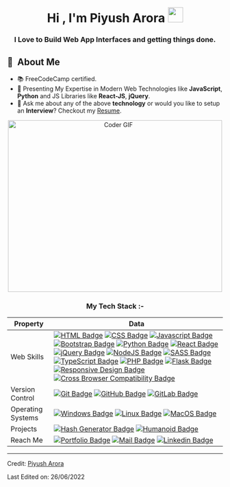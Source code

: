<h1 align="center">Hi , I'm Piyush Arora <img src="https://media.giphy.com/media/hvRJCLFzcasrR4ia7z/giphy.gif" width="35"></h1>

<h3 align="center">I Love to Build Web App Interfaces and getting things done.</h3>
 
 ## 🧭 &nbsp;About Me

- 📚 FreeCodeCamp certified.
- 🌱  Presenting My Expertise in Modern Web Technologies like **JavaScript**, **Python** and JS Libraries like **React-JS**, **jQuery**.
- 💬 Ask me about any of the above **technology** or would you like to setup an **Interview**? Checkout my [Resume](https://drive.google.com/file/d/1ih6TCNMIYNUe0Q0ntWE5KgyB0MlWzDmD/view?usp=sharing).



<p align="center">
  <img src="https://media.giphy.com/media/SWoSkN6DxTszqIKEqv/giphy.gif" alt="Coder GIF" width="500" height="400">
</p>

  
<h3 align="center">My Tech Stack :-</h3>
  
Property                 | Data  
-------------------------|------
Web Skills               |   [![HTML Badge](https://img.shields.io/badge/-HTML-orange)](https://github.com/piyusharora91?tab=repositories) [![CSS Badge](https://img.shields.io/badge/-CSS-blue)](https://github.com/piyusharora91?tab=repositories) [![Javascript Badge](https://img.shields.io/badge/-JavaScript-yellow)](https://github.com/piyusharora91?tab=repositories) [![Bootstrap Badge](https://img.shields.io/badge/-Bootstrap-purple)](https://github.com/piyusharora91?tab=repositories) [![Python Badge](https://img.shields.io/badge/-Python-3776AB)](https://github.com/piyusharora91?tab=repositories) [![React Badge](https://img.shields.io/badge/-ReactJS-61DAFB)](https://github.com/piyusharora91?tab=repositories) [![jQuery Badge](https://img.shields.io/badge/-jQuery-4ac7b6)](https://github.com/piyusharora91?tab=repositories) [![NodeJS Badge](https://img.shields.io/badge/-NodeJS-68b082)](https://github.com/piyusharora91?tab=repositories) [![SASS Badge](https://img.shields.io/badge/-SASS-d36ef5)](https://github.com/piyusharora91?tab=repositories) [![TypeScript Badge](https://img.shields.io/badge/-TypeScript-99173a)](https://github.com/piyusharora91?tab=repositories) [![PHP Badge](https://img.shields.io/badge/-PHP-8b9c0b)](https://github.com/piyusharora91?tab=repositories) [![Flask Badge](https://img.shields.io/badge/-Flask-e6e6e1)](https://github.com/piyusharora91?tab=repositories) [![Responsive Design Badge](https://img.shields.io/badge/-ResponsiveDesign-d6db48)](https://github.com/piyusharora91?tab=repositories) [![Cross Browser Compatibility Badge](https://img.shields.io/badge/-CrossBrowserCompatibility-de0b16)](https://github.com/piyusharora91?tab=repositories)
Version Control          | [![Git Badge](https://img.shields.io/badge/-Git-156e73)](https://github.com/piyusharora91?tab=repositories) [![GitHub Badge](https://img.shields.io/badge/-GitHub-8989e0)](https://github.com/piyusharora91?tab=repositories) [![GitLab Badge](https://img.shields.io/badge/-GitLab-e87910)](https://github.com/piyusharora91?tab=repositories)
Operating Systems        | [![Windows Badge](https://img.shields.io/badge/-Windows-61DAFB)](https://github.com/piyusharora91?tab=repositories) [![Linux Badge](https://img.shields.io/badge/-Linux-purple)](https://github.com/piyusharora91?tab=repositories) [![MacOS Badge](https://img.shields.io/badge/-MacOS-68b082)](https://github.com/piyusharora91?tab=repositories)
Projects                 | [![Hash Generator Badge](https://img.shields.io/badge/-HashGenerator-b469c3)](https://online-hashing101.netlify.app/) [![Humanoid Badge](https://img.shields.io/badge/-Humanoid-yellow)](https://humanoid101.netlify.app/)
Reach Me                 | [![Portfolio Badge](https://img.shields.io/badge/-Portfolio-grey?style=flat)](https://piyush-arora.netlify.app) [![Mail Badge](https://img.shields.io/badge/-PiyushArora-e54448?style=flat&logo=Mail.Ru&logoColor=white)](mailto:piyush.arora91@hotmail.com) [![Linkedin Badge](https://img.shields.io/badge/-PiyushArora-blue?style=flat&logo=Linkedin&logoColor=white)](https://www.linkedin.com/in/piyush-arora2212/)


------

Credit: [Piyush Arora](https://piyush-arora.netlify.app)

Last Edited on: 26/06/2022
